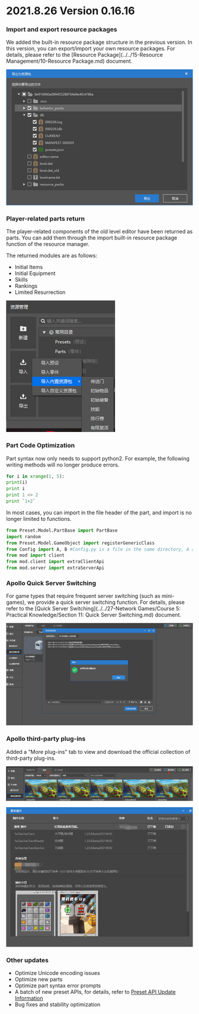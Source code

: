 # 2021.8.26 Version 0.16.16 

### Import and export resource packages 

We added the built-in resource package structure in the previous version. In this version, you can export/import your own resource packages. For details, please refer to the [Resource Package](../../15-Resource Management/10-Resource Package.md) document. 

![image-20210825154049957](./images/image-20210825154049957.png) 

### Player-related parts return 

The player-related components of the old level editor have been returned as parts. You can add them through the import built-in resource package function of the resource manager. 

The returned modules are as follows: 

- Initial Items 
- Initial Equipment 
- Skills 
- Rankings 
- Limited Resurrection 

![image-20210825200701068](./images/image-20210825200701068.png) 

### Part Code Optimization 

Part syntax now only needs to support python2. For example, the following writing methods will no longer produce errors. 

```python 
for i in xrange(1, 5): 
print(i) 
print i 
print 1 <> 2 
print `1+2` 
``` 

In most cases, you can import in the file header of the part, and import is no longer limited to functions. 

```python 
from Preset.Model.PartBase import PartBase 
import random 
from Preset.Model.GameObject import registerGenericClass 
from Config import A, B #Config.py is a file in the same directory, A and B are functions/classes in Config.py 
from mod import client 
from mod.client import extraClientApi 
from mod.server import extraServerApi 
``` 

### Apollo Quick Server Switching 

For game types that require frequent server switching (such as mini-games), we provide a quick server switching function. For details, please refer to the [Quick Server Switching](../../27-Network Games/Course 5: Practical Knowledge/Section 11: Quick Server Switching.md) document. 


![image-20210826105407118](./images/image-20210826105407118.png) 

### Apollo third-party plug-ins 

Added a "More plug-ins" tab to view and download the official collection of third-party plug-ins. 

![image-20210825200811663](./images/image-20210825200811663.png) 

![image-20210825210042192](./images/image-20210825210042192.png) 

### Other updates 

- Optimize Unicode encoding issues 
- Optimize new parts 
- Optimize part syntax error prompts 
- A batch of new preset APIs, for details, refer to <a href="../../../mcdocs/3-PresetAPI/Update Information/1.23.3.html" rel="noopenner"> Preset API Update Information </a> 
- Bug fixes and stability optimization 
